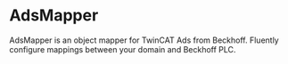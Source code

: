 # AdsMapper
AdsMapper is an object mapper for TwinCAT Ads from Beckhoff. Fluently configure mappings between your domain and Beckhoff PLC.
